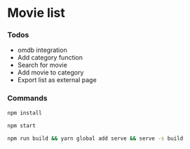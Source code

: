 # Movie list

### Todos

* omdb integration
* Add category function
* Search for movie
* Add movie to category
* Export list as external page


### Commands
```bash
npm install

npm start

npm run build && yarn global add serve && serve -s build
```